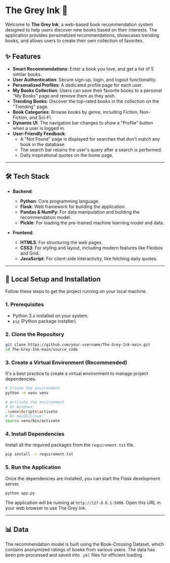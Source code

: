 # The Grey Ink 📖

Welcome to **The Grey Ink**, a web-based book recommendation system designed to help users discover new books based on their interests. The application provides personalized recommendations, showcases trending books, and allows users to create their own collection of favorites.

## ✨ Features

- **Smart Recommendations**: Enter a book you love, and get a list of 5 similar books.
- **User Authentication**: Secure sign-up, login, and logout functionality.
- **Personalized Profiles**: A dedicated profile page for each user.
- **My Books Collection**: Users can save their favorite books to a personal "My Books" page and remove them as they wish.
- **Trending Books**: Discover the top-rated books in the collection on the "Trending" page.
- **Book Categories**: Browse books by genre, including Fiction, Non-Fiction, and Sci-Fi.
- **Dynamic UI**: The navigation bar changes to show a "Profile" button when a user is logged in.
- **User-Friendly Feedback**:
  - A "Not Found" page is displayed for searches that don't match any book in the database.
  - The search bar retains the user's query after a search is performed.
  - Daily inspirational quotes on the home page.

---

## 🛠️ Tech Stack

- **Backend**:
  - **Python**: Core programming language.
  - **Flask**: Web framework for building the application.
  - **Pandas & NumPy**: For data manipulation and building the recommendation model.
  - **Pickle**: For loading the pre-trained machine learning model and data.

- **Frontend**:
  - **HTML5**: For structuring the web pages.
  - **CSS3**: For styling and layout, including modern features like Flexbox and Grid.
  - **JavaScript**: For client-side interactivity, like fetching daily quotes.

---

## 🚀 Local Setup and Installation

Follow these steps to get the project running on your local machine.

### 1. Prerequisites

- Python 3.x installed on your system.
- `pip` (Python package installer).

### 2. Clone the Repository

```bash
git clone https://github.com/your-username/The-Grey-Ink-main.git
cd The-Grey-Ink-main/source_code
```

### 3. Create a Virtual Environment (Recommended)

It's a best practice to create a virtual environment to manage project dependencies.

```bash
# Create the environment
python -m venv venv

# Activate the environment
# On Windows:
.\venv\Scripts\activate
# On macOS/Linux:
source venv/bin/activate
```

### 4. Install Dependencies

Install all the required packages from the `requirement.txt` file.

```bash
pip install -r requirement.txt
```

### 5. Run the Application

Once the dependencies are installed, you can start the Flask development server.

```bash
python app.py
```

The application will be running at `http://127.0.0.1:5000`. Open this URL in your web browser to use The Grey Ink.

---

## 📊 Data

The recommendation model is built using the Book-Crossing Dataset, which contains anonymized ratings of books from various users. The data has been pre-processed and saved into `.pkl` files for efficient loading.